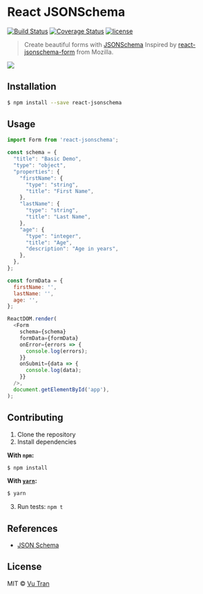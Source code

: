 # React JSONSchema

[![Build Status](https://travis-ci.org/vutran/react-jsonschema.svg?branch=develop)](https://travis-ci.org/vutran/react-jsonschema) [![Coverage Status](https://coveralls.io/repos/github/vutran/react-jsonschema/badge.svg?branch=develop)](https://coveralls.io/github/vutran/react-jsonschema?branch=develop) [![license](https://img.shields.io/github/license/mashape/apistatus.svg?maxAge=2592000)]()

> Create beautiful forms with [JSONSchema](http://json-schema.org)
> Inspired by [react-jsonschema-form](https://github.com/mozilla-services/react-jsonschema-form) from Mozilla.

![](screenshot.png?raw=true)

## Installation

````bash
$ npm install --save react-jsonschema
````

## Usage

````js
import Form from 'react-jsonschema';

const schema = {
  "title": "Basic Demo",
  "type": "object",
  "properties": {
    "firstName": {
      "type": "string",
      "title": "First Name",
    },
    "lastName": {
      "type": "string",
      "title": "Last Name",
    },
    "age": {
      "type": "integer",
      "title": "Age",
      "description": "Age in years",
    },
  },
};

const formData = {
  firstName: '',
  lastName: '',
  age: '',
};

ReactDOM.render(
  <Form
    schema={schema}
    formData={formData}
    onError={errors => {
      console.log(errors);
    }}
    onSubmit={data => {
      console.log(data);
    }}
  />,
  document.getElementById('app'),
);
````

## Contributing

1. Clone the repository
2. Install dependencies

  **With `npm`:**

  ```bash
  $ npm install
  ```

  **With [`yarn`](https://github.com/yarnpkg/yarn):**

  ```bash
  $ yarn
  ```
3. Run tests: `npm t`

## References

- [JSON Schema](http://json-schema.org/)

## License

MIT © [Vu Tran](https://github.com/vutran/)

